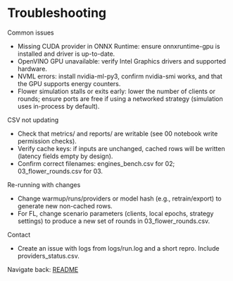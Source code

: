 # Troubleshooting

Common issues
- Missing CUDA provider in ONNX Runtime: ensure onnxruntime-gpu is installed and driver is up-to-date.
- OpenVINO GPU unavailable: verify Intel Graphics drivers and supported hardware.
- NVML errors: install nvidia-ml-py3, confirm nvidia-smi works, and that the GPU supports energy counters.
- Flower simulation stalls or exits early: lower the number of clients or rounds; ensure ports are free if using a networked strategy (simulation uses in-process by default).

CSV not updating
- Check that metrics/ and reports/ are writable (see 00 notebook write permission checks).
- Verify cache keys: if inputs are unchanged, cached rows will be written (latency fields empty by design).
- Confirm correct filenames: engines_bench.csv for 02; 03_flower_rounds.csv for 03.

Re-running with changes
- Change warmup/runs/providers or model hash (e.g., retrain/export) to generate new non-cached rows.
 - For FL, change scenario parameters (clients, local epochs, strategy settings) to produce a new set of rounds in 03_flower_rounds.csv.

Contact
- Create an issue with logs from logs/run.log and a short repro. Include providers_status.csv.

Navigate back: [README](./README.md)
